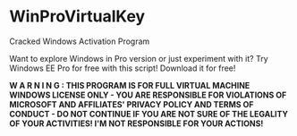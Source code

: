 # WinProVirtualKey
Cracked Windows Activation Program

Want to explore Windows in Pro version or just experiment with it? Try Windows EE Pro for free with this script!
Download it for free!

<b>W A R N I N G :   THIS PROGRAM IS FOR FULL VIRTUAL MACHINE WINDOWS LICENSE ONLY - YOU ARE RESPONSIBLE FOR VIOLATIONS OF MICROSOFT AND AFFILIATES' PRIVACY POLICY AND TERMS OF CONDUCT - DO NOT CONTINUE IF YOU ARE NOT SURE OF THE LEGALITY OF YOUR ACTIVITIES! I'M NOT RESPONSIBLE FOR YOUR ACTIONS!</b>
